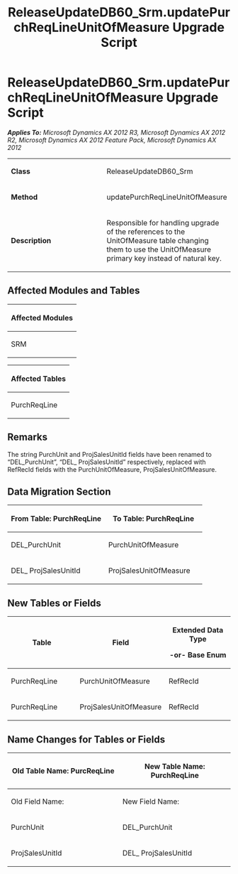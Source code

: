﻿---
title: ReleaseUpdateDB60_Srm.updatePurchReqLineUnitOfMeasure Upgrade Script
TOCTitle: ReleaseUpdateDB60_Srm.updatePurchReqLineUnitOfMeasure Upgrade Script
ms:assetid: 7c87264d-9cb5-1f82-95b1-0dac2f521639
ms:mtpsurl: https://msdn.microsoft.com/en-us/library/JJ719465(v=AX.60)
ms:contentKeyID: 49709255
ms.date: 05/18/2015
mtps_version: v=AX.60
---

# ReleaseUpdateDB60\_Srm.updatePurchReqLineUnitOfMeasure Upgrade Script 


_**Applies To:** Microsoft Dynamics AX 2012 R3, Microsoft Dynamics AX 2012 R2, Microsoft Dynamics AX 2012 Feature Pack, Microsoft Dynamics AX 2012_

<table>
<colgroup>
<col style="width: 50%" />
<col style="width: 50%" />
</colgroup>
<tbody>
<tr class="odd">
<td><p><strong>Class</strong></p></td>
<td><p>ReleaseUpdateDB60_Srm</p></td>
</tr>
<tr class="even">
<td><p><strong>Method</strong></p></td>
<td><p>updatePurchReqLineUnitOfMeasure</p></td>
</tr>
<tr class="odd">
<td><p><strong>Description</strong></p></td>
<td><p>Responsible for handling upgrade of the references to the UnitOfMeasure table changing them to use the UnitOfMeasure primary key instead of natural key.</p></td>
</tr>
</tbody>
</table>


## Affected Modules and Tables

<table>
<colgroup>
<col style="width: 100%" />
</colgroup>
<thead>
<tr class="header">
<th><p>Affected Modules</p></th>
</tr>
</thead>
<tbody>
<tr class="odd">
<td><p>SRM</p></td>
</tr>
</tbody>
</table>


<table>
<colgroup>
<col style="width: 100%" />
</colgroup>
<thead>
<tr class="header">
<th><p>Affected Tables</p></th>
</tr>
</thead>
<tbody>
<tr class="odd">
<td><p>PurchReqLine</p></td>
</tr>
</tbody>
</table>


## Remarks

The string PurchUnit and ProjSalesUnitId fields have been renamed to “DEL\_PurchUnit”, “DEL\_ ProjSalesUnitId” respectively, replaced with RefRecId fields with the PurchUnitOfMeasure, ProjSalesUnitOfMeasure.

## Data Migration Section

<table>
<colgroup>
<col style="width: 50%" />
<col style="width: 50%" />
</colgroup>
<thead>
<tr class="header">
<th><p>From Table: PurchReqLine</p></th>
<th><p>To Table: PurchReqLine</p></th>
</tr>
</thead>
<tbody>
<tr class="odd">
<td><p>DEL_PurchUnit</p></td>
<td><p>PurchUnitOfMeasure</p></td>
</tr>
<tr class="even">
<td><p>DEL_ ProjSalesUnitId</p></td>
<td><p>ProjSalesUnitOfMeasure</p></td>
</tr>
</tbody>
</table>


## New Tables or Fields

<table>
<colgroup>
<col style="width: 33%" />
<col style="width: 33%" />
<col style="width: 33%" />
</colgroup>
<thead>
<tr class="header">
<th><p>Table</p></th>
<th><p>Field</p></th>
<th><p>Extended Data Type</p>
<p>-or- Base Enum</p></th>
</tr>
</thead>
<tbody>
<tr class="odd">
<td><p>PurchReqLine</p></td>
<td><p>PurchUnitOfMeasure</p></td>
<td><p>RefRecId</p></td>
</tr>
<tr class="even">
<td><p>PurchReqLine</p></td>
<td><p>ProjSalesUnitOfMeasure</p></td>
<td><p>RefRecId</p></td>
</tr>
</tbody>
</table>


## Name Changes for Tables or Fields

<table>
<colgroup>
<col style="width: 50%" />
<col style="width: 50%" />
</colgroup>
<thead>
<tr class="header">
<th><p>Old Table Name: PurcReqLine</p></th>
<th><p>New Table Name: PurchReqLine</p></th>
</tr>
</thead>
<tbody>
<tr class="odd">
<td><p>Old Field Name:</p></td>
<td><p>New Field Name:</p></td>
</tr>
<tr class="even">
<td><p>PurchUnit</p></td>
<td><p>DEL_PurchUnit</p></td>
</tr>
<tr class="odd">
<td><p>ProjSalesUnitId</p></td>
<td><p>DEL_ ProjSalesUnitId</p></td>
</tr>
</tbody>
</table>

  


